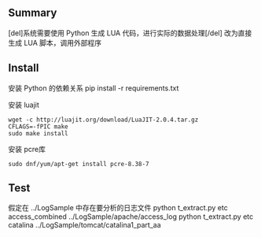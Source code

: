 ## Summary

[del]系统需要使用 Python 生成 LUA 代码，进行实际的数据处理[/del]
改为直接生成 LUA 脚本，调用外部程序

## Install

安装 Python 的依赖关系
pip install -r requirements.txt

安装 luajit
>
    wget -c http://luajit.org/download/LuaJIT-2.0.4.tar.gz
    CFLAGS=-fPIC make
    sudo make install

安装 pcre库
>
    sudo dnf/yum/apt-get install pcre-8.38-7


## Test

假定在 ../LogSample 中存在要分析的日志文件
 python t_extract.py etc access_combined ../LogSample/apache/access_log
 python t_extract.py etc catalina ../LogSample/tomcat/catalina1_part_aa

